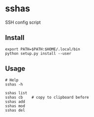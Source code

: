 # sshas

SSH config script

## Install

```
export PATH=$PATH:$HOME/.local/bin
python setup.py install --user
```

## Usage

```
# Help
sshas -h

sshas list
sshas cb    # copy to clipboard before
sshas add
sshas mod
sshas del
```


